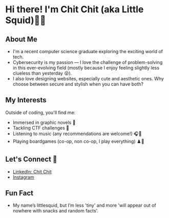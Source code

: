 # Hi there! I'm Chit Chit (aka Little Squid)👋🦑 

## About Me

- I'm a recent computer science graduate exploring the exciting world of tech.
- Cybersecurity is my passion — I love the challenge of problem-solving in this ever-evolving field (mostly because I enjoy feeling slightly less clueless than yesterday 😝).
- I also love designing websites, especially cute and aesthetic ones. Why choose between secure and stylish when you can have both?

## My Interests

Outside of coding, you'll find me:
- Immersed in graphic novels 📖
- Tackling CTF challenges 🚩
- Listening to music (any recommendations are welcome!) 🎧🎼
- Playing boardgames (co-op, non co-op, I play everything) ♟️🎲

## Let's Connect 💌

- [LinkedIn: Chit Chit](https://www.linkedin.com/in/chitchitmczaw/)
- [Instagram](https://www.instagram.com/_littlesquid00/)

## Fun Fact 

- My name’s littlesquid, but I’m less 'tiny' and more 'will appear out of nowhere with snacks and random facts'.
